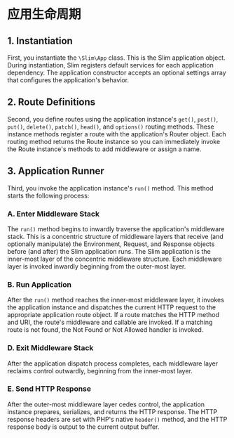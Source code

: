 # 应用生命周期

## 1. Instantiation

First, you instantiate the `\Slim\App` class. This is the Slim application object. During instantiation, Slim registers default services for each application dependency. The application constructor accepts an optional settings array that configures the application's behavior.

## 2. Route Definitions

Second, you define routes using the application instance's `get()`, `post()`, `put()`, `delete()`, `patch()`, `head()`, and `options()` routing methods. These instance methods register a route with the application's Router object. Each routing method returns the Route instance so you can immediately invoke the Route instance's methods to add middleware or assign a name.

## 3. Application Runner

Third, you invoke the application instance's `run()` method. This method starts the following process:

### A. Enter Middleware Stack

The `run()` method begins to inwardly traverse the application's middleware stack. This is a concentric structure of middleware layers that receive (and optionally manipulate) the Environment, Request, and Response objects before (and after) the Slim application runs. The Slim application is the inner-most layer of the concentric middleware structure. Each middleware layer is invoked inwardly beginning from the outer-most layer.

### B. Run Application

After the `run()` method reaches the inner-most middleware layer, it invokes the application instance and dispatches the current HTTP request to the appropriate application route object. If a route matches the HTTP method and URI, the route's middleware and callable are invoked. If a matching route is not found, the Not Found or Not Allowed handler is invoked.

### D. Exit Middleware Stack

After the application dispatch process completes, each middleware layer reclaims control outwardly, beginning from the inner-most layer.

### E. Send HTTP Response

After the outer-most middleware layer cedes control, the application instance prepares, serializes, and returns the HTTP response. The HTTP response headers are set with PHP's native `header()` method, and the HTTP response body is output to the current output buffer.
